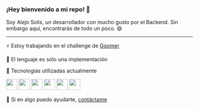 ### ¡Hey bienvenido a mi repo! 👋
Soy Alejo Solis, un desarrollador con mucho gusto por el Backend. Sin embargo aquí, encontrarás de todo un poco. 😄

---

⚡ Estoy trabajando en el challenge de [Goomer](https://github.com/ojeelafriend/job-dev-backend-interview)

🔭 El lenguaje es sólo una implementación 

🌱 Tecnologías utilizadas actualmente

<img src="https://4.bp.blogspot.com/-_YSVTe2ekBU/XKMntJDH0ZI/AAAAAAAAXNk/3d48i_XShWwvoMNj0YJWp2J4_Woh9dzGgCLcBGAs/s1600/reactjs%2Btutorial.png" height=30 width=30/>   <img src="https://cdn.iconscout.com/icon/free/png-256/sass-226054.png" height=30 width=30/>  <img src="https://cdn.iconscout.com/icon/free/png-256/node-js-1174925.png" height=30 width=30/>  <img src="https://cdn.jsdelivr.net/npm/@programming-languages-logos/typescript@0.0.0/typescript_256x256.png" height=30 width=30/>    <img src="https://davidrengifo.files.wordpress.com/2017/09/mongodb-logo.png" height=30 width=30/>  <img src="https://cdn.iconscout.com/icon/free/png-256/postgresql-226047.png" height=30 width=30/>

💬 Si en algo puedo ayudarte, [contáctame](https://www.linkedin.com/in/alejo-solis/)

<!--
**ojeelafriend/ojeelafriend** is a ✨ _special_ ✨ repository because its `README.md` (this file) appears on your GitHub profile.

Here are some ideas to get you started:

- 🔭 I’m currently working on ...
- 🌱 I’m currently learning ...
- 👯 I’m looking to collaborate on ...
- 🤔 I’m looking for help with ...
- 💬 Ask me about ...
- 📫 How to reach me: ...
- 😄 Pronouns: ...
- ⚡ Fun fact: ...
-->
